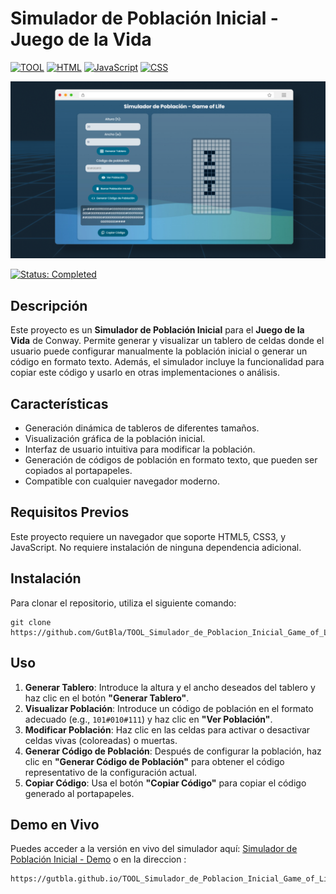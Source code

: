 # Simulador de Población Inicial - Juego de la Vida

[![TOOL](https://img.shields.io/badge/-TOOL-6c3fc6.svg?logo=googleforms&style=popout&logoColor=white)](#)
[![HTML](https://img.shields.io/badge/HTML-%23E34F26.svg?logo=html5&logoColor=white&style=popout&)](#)
[![JavaScript](https://img.shields.io/badge/JavaScript-F7DF1E?logo=javascript&logoColor=000&style=popout&)](#)
[![CSS](https://img.shields.io/badge/CSS-1572B6?logo=css3&logoColor=fff&style=popout&)](#)


![Simulador de Población Inicial](images/game-of-life-simulator.png)

[![Status: Completed](https://img.shields.io/badge/Status-Completed-verde.svg?logo=&style=popout)](#)
## Descripción
Este proyecto es un **Simulador de Población Inicial** para el **Juego de la Vida** de Conway. Permite generar y visualizar un tablero de celdas donde el usuario puede configurar manualmente la población inicial o generar un código en formato texto. Además, el simulador incluye la funcionalidad para copiar este código y usarlo en otras implementaciones o análisis.

## Características
- Generación dinámica de tableros de diferentes tamaños.
- Visualización gráfica de la población inicial.
- Interfaz de usuario intuitiva para modificar la población.
- Generación de códigos de población en formato texto, que pueden ser copiados al portapapeles.
- Compatible con cualquier navegador moderno.

## Requisitos Previos
Este proyecto requiere un navegador que soporte HTML5, CSS3, y JavaScript. No requiere instalación de ninguna dependencia adicional.

## Instalación
Para clonar el repositorio, utiliza el siguiente comando:
```
git clone https://github.com/GutBla/TOOL_Simulador_de_Poblacion_Inicial_Game_of_Life.git
```
## Uso
1. **Generar Tablero**: Introduce la altura y el ancho deseados del tablero y haz clic en el botón **"Generar Tablero"**.
2. **Visualizar Población**: Introduce un código de población en el formato adecuado (e.g., `101#010#111`) y haz clic en **"Ver Población"**.
3. **Modificar Población**: Haz clic en las celdas para activar o desactivar celdas vivas (coloreadas) o muertas.
4. **Generar Código de Población**: Después de configurar la población, haz clic en **"Generar Código de Población"** para obtener el código representativo de la configuración actual.
5. **Copiar Código**: Usa el botón **"Copiar Código"** para copiar el código generado al portapapeles.

## Demo en Vivo
Puedes acceder a la versión en vivo del simulador aquí:
[Simulador de Población Inicial - Demo](https://gutbla.github.io/TOOL_Simulador_de_Poblacion_Inicial_Game_of_Life/)
o en la direccion :
```
https://gutbla.github.io/TOOL_Simulador_de_Poblacion_Inicial_Game_of_Life/
```

